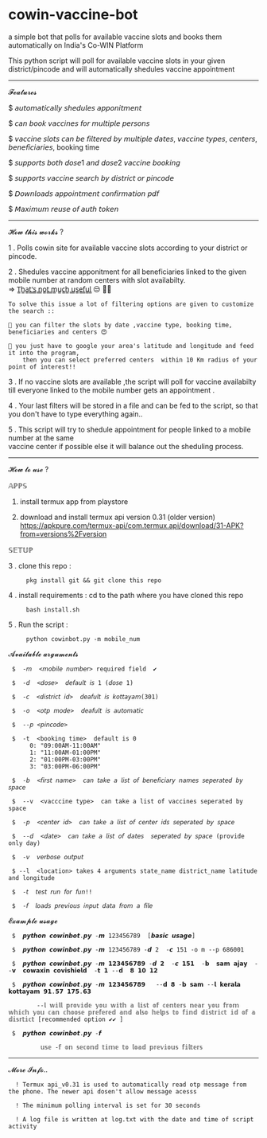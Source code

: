 # cowin-vaccine-bot

a simple bot that polls for available vaccine slots and books them automatically on  India's Co-WIN Platform

This python script will poll for available vaccine slots in your given district/pincode and will automatically shedules vaccine appointment

 -----------------------------------------------------------


𝓕𝓮𝓪𝓽𝓾𝓻𝓮𝓼

$  𝘢𝘶𝘵𝘰𝘮𝘢𝘵𝘪𝘤𝘢𝘭𝘭𝘺 𝘴𝘩𝘦𝘥𝘶𝘭𝘦𝘴 𝘢𝘱𝘱𝘰𝘯𝘪𝘵𝘮𝘦𝘯𝘵

$  𝘤𝘢𝘯 𝘣𝘰𝘰𝘬 𝘷𝘢𝘤𝘤𝘪𝘯𝘦𝘴 𝘧𝘰𝘳 𝘮𝘶𝘭𝘵𝘪𝘱𝘭𝘦 𝘱𝘦𝘳𝘴𝘰𝘯𝘴

$  𝘷𝘢𝘤𝘤𝘪𝘯𝘦 𝘴𝘭𝘰𝘵𝘴 𝘤𝘢𝘯 𝘣𝘦 𝘧𝘪𝘭𝘵𝘦𝘳𝘦𝘥 𝘣𝘺 𝘮𝘶𝘭𝘵𝘪𝘱𝘭𝘦 𝘥𝘢𝘵𝘦𝘴, 𝘷𝘢𝘤𝘤𝘪𝘯𝘦 𝘵𝘺𝘱𝘦𝘴, 𝘤𝘦𝘯𝘵𝘦𝘳𝘴, 𝘣𝘦𝘯𝘦𝘧𝘪𝘤𝘪𝘢𝘳𝘪𝘦𝘴, booking time

$  𝘴𝘶𝘱𝘱𝘰𝘳𝘵𝘴 𝘣𝘰𝘵𝘩 𝘥𝘰𝘴𝘦1 𝘢𝘯𝘥 𝘥𝘰𝘴𝘦2 𝘷𝘢𝘤𝘤𝘪𝘯𝘦 𝘣𝘰𝘰𝘬𝘪𝘯𝘨

$  𝘴𝘶𝘱𝘱𝘰𝘳𝘵𝘴 𝘷𝘢𝘤𝘤𝘪𝘯𝘦 𝘴𝘦𝘢𝘳𝘤𝘩 𝘣𝘺 𝘥𝘪𝘴𝘵𝘳𝘪𝘤𝘵 𝘰𝘳 𝘱𝘪𝘯𝘤𝘰𝘥𝘦

$ 𝘋𝘰𝘸𝘯𝘭𝘰𝘢𝘥𝘴 𝘢𝘱𝘱𝘰𝘪𝘯𝘵𝘮𝘦𝘯𝘵 𝘤𝘰𝘯𝘧𝘪𝘳𝘮𝘢𝘵𝘪𝘰𝘯 𝘱𝘥𝘧

$ 𝘔𝘢𝘹𝘪𝘮𝘶𝘮 𝘳𝘦𝘶𝘴𝘦 𝘰𝘧 𝘢𝘶𝘵𝘩 𝘵𝘰𝘬𝘦𝘯 

  
  -----------------------------------------------------------


𝓗𝓸𝔀 𝓽𝓱𝓲𝓼 𝔀𝓸𝓻𝓴𝓼  ?

1 . Polls cowin site for available vaccine slots according to your district or pincode.

2 . Shedules vaccine apponitment for all beneficiaries linked to the given mobile number at random centers with slot availabilty.  
     => T̳h̳a̳t̳'̳s̳ ̳n̳o̳t̳ ̳m̳u̳c̳h̳ ̳u̳s̳e̳f̳u̳l̳ 😒 🤦‍♂️

    To solve this issue a lot of filtering options are given to customize the search ::
    
    🎀 you can filter the slots by date ,vaccine type, booking time, beneficiaries and centers 😍
    
    🎀 you just have to google your area's latitude and longitude and feed it into the program,
        then you can select preferred centers  within 10 Km radius of your point of interest!!
        
3 . If no vaccine slots are available ,the script will poll for vaccine availabilty till everyone  linked to  the mobile number gets an appointment .

4 . Your last filters will be stored in a file and can be fed to the script, so that you don't have  to type everything again..

5 . This script will try to shedule appointment for people linked to a mobile number at the same    
    vaccine center if possible else it will balance out the sheduling process.
    
 
 
  ------------------------------------------------------------
 
  
 𝓗𝓸𝔀 𝓽𝓸 𝓾𝓼𝓮  ?
  
  𝔸ℙℙ𝕊
  
  1. install termux app from playstore 
  
  2. download and install termux api version 0.31 (older version) 
     https://apkpure.com/termux-api/com.termux.api/download/31-APK?from=versions%2Fversion
     
  𝕊𝔼𝕋𝕌ℙ   
  
  3 . clone this repo :  
  
         pkg install git && git clone this repo
         
  4 . install requirements :
         cd to the path where you have cloned this repo
         
         bash install.sh
         
  5 . Run the script :
  
         python cowinbot.py -m mobile_num 
 
 
 
 
         
  𝓐𝓿𝓪𝓲𝓵𝓪𝓫𝓵𝓮 𝓪𝓻𝓰𝓾𝓶𝓮𝓷𝓽𝓼
  
     $  -𝘮  <𝘮𝘰𝘣𝘪𝘭𝘦 𝘯𝘶𝘮𝘣𝘦𝘳> required field  ✔
     
     $  -𝘥  <𝘥𝘰𝘴𝘦>  𝘥𝘦𝘧𝘢𝘶𝘭𝘵 𝘪𝘴 1 (𝘥𝘰𝘴𝘦 1)
     
     $  -𝘤  <𝘥𝘪𝘴𝘵𝘳𝘪𝘤𝘵 𝘪𝘥>  𝘥𝘦𝘢𝘧𝘶𝘭𝘵 𝘪𝘴 𝘬𝘰𝘵𝘵𝘢𝘺𝘢𝘮(301)
     
     $  -𝘰  <𝘰𝘵𝘱 𝘮𝘰𝘥𝘦>  𝘥𝘦𝘢𝘧𝘶𝘭𝘵 𝘪𝘴 𝘢𝘶𝘵𝘰𝘮𝘢𝘵𝘪𝘤
     
     $  --𝘱 <𝘱𝘪𝘯𝘤𝘰𝘥𝘦>
     
     $  -𝚝  <𝚋𝚘𝚘𝚔𝚒𝚗𝚐 𝚝𝚒𝚖𝚎>  𝚍𝚎𝚏𝚊𝚞𝚕𝚝 𝚒𝚜 𝟶 
          𝟶: "𝟶𝟿:𝟶𝟶𝙰𝙼-𝟷𝟷:𝟶𝟶𝙰𝙼"
          𝟷: "𝟷𝟷:𝟶𝟶𝙰𝙼-𝟶𝟷:𝟶𝟶𝙿𝙼"
          𝟸: "𝟶𝟷:𝟶𝟶𝙿𝙼-𝟶𝟹:𝟶𝟶𝙿𝙼"
          𝟹: "𝟶𝟹:𝟶𝟶𝙿𝙼-𝟶𝟼:𝟶𝟶𝙿𝙼"
          
     $  -𝘣  <𝘧𝘪𝘳𝘴𝘵 𝘯𝘢𝘮𝘦>  𝘤𝘢𝘯 𝘵𝘢𝘬𝘦 𝘢 𝘭𝘪𝘴𝘵 𝘰𝘧 𝘣𝘦𝘯𝘦𝘧𝘪𝘤𝘪𝘢𝘳𝘺 𝘯𝘢𝘮𝘦𝘴 𝘴𝘦𝘱𝘦𝘳𝘢𝘵𝘦𝘥 𝘣𝘺 𝘴𝘱𝘢𝘤𝘦
          
     $  --v  <vacccine type>  can take a list of vaccines seperated by space
     
     $  -𝘱  <𝘤𝘦𝘯𝘵𝘦𝘳 𝘪𝘥>  𝘤𝘢𝘯 𝘵𝘢𝘬𝘦 𝘢 𝘭𝘪𝘴𝘵 𝘰𝘧 𝘤𝘦𝘯𝘵𝘦𝘳 𝘪𝘥𝘴 𝘴𝘦𝘱𝘦𝘳𝘢𝘵𝘦𝘥 𝘣𝘺 𝘴𝘱𝘢𝘤𝘦
     
     $  --𝘥  <𝘥𝘢𝘵𝘦>  𝘤𝘢𝘯 𝘵𝘢𝘬𝘦 𝘢 𝘭𝘪𝘴𝘵 𝘰𝘧 𝘥𝘢𝘵𝘦𝘴  𝘴𝘦𝘱𝘦𝘳𝘢𝘵𝘦𝘥 𝘣𝘺 𝘴𝘱𝘢𝘤𝘦 (provide only day)
     
     $  -𝘷  𝘷𝘦𝘳𝘣𝘰𝘴𝘦 𝘰𝘶𝘵𝘱𝘶𝘵
     
     $ --𝚕  <𝚕𝚘𝚌𝚊𝚝𝚒𝚘𝚗> 𝚝𝚊𝚔𝚎𝚜 𝟺 𝚊𝚛𝚐𝚞𝚖𝚎𝚗𝚝𝚜 𝚜𝚝𝚊𝚝𝚎_𝚗𝚊𝚖𝚎 𝚍𝚒𝚜𝚝𝚛𝚒𝚌𝚝_𝚗𝚊𝚖𝚎 𝚕𝚊𝚝𝚒𝚝𝚞𝚍𝚎 𝚊𝚗𝚍 𝚕𝚘𝚗𝚐𝚒𝚝𝚞𝚍𝚎
     
     $  -𝘵  𝘵𝘦𝘴𝘵 𝘳𝘶𝘯 𝘧𝘰𝘳 𝘧𝘶𝘯!!
     
     $  -𝘧  𝘭𝘰𝘢𝘥𝘴 𝘱𝘳𝘦𝘷𝘪𝘰𝘶𝘴 𝘪𝘯𝘱𝘶𝘵 𝘥𝘢𝘵𝘢 𝘧𝘳𝘰𝘮 𝘢 𝘧𝘪𝘭𝘦
     
     
     
     
  𝓔𝔁𝓪𝓶𝓹𝓵𝓮 𝓾𝓼𝓪𝓰𝓮
     
     $  𝙥𝙮𝙩𝙝𝙤𝙣 𝙘𝙤𝙬𝙞𝙣𝙗𝙤𝙩.𝙥𝙮 -𝙢 123456789  [𝙗𝙖𝙨𝙞𝙘 𝙪𝙨𝙖𝙜𝙚]
     
     $  𝙥𝙮𝙩𝙝𝙤𝙣 𝙘𝙤𝙬𝙞𝙣𝙗𝙤𝙩.𝙥𝙮 -𝙢 123456789 -𝙙 2  -𝙘 151 -o m --p 686001
     
     $  𝙥𝙮𝙩𝙝𝙤𝙣 𝙘𝙤𝙬𝙞𝙣𝙗𝙤𝙩.𝙥𝙮 -𝙢 𝟭𝟮𝟯𝟰𝟱𝟲𝟳𝟴𝟵 -𝙙 𝟮  -𝙘 𝟭𝟱𝟭  -𝗯  𝘀𝗮𝗺 𝗮𝗷𝗮𝘆  --𝘃  𝗰𝗼𝘄𝗮𝘅𝗶𝗻 𝗰𝗼𝘃𝗶𝘀𝗵𝗶𝗲𝗹𝗱  -𝘁 𝟭 --𝗱  𝟴 𝟭𝟬 𝟭𝟮
     
     $  𝙥𝙮𝙩𝙝𝙤𝙣 𝙘𝙤𝙬𝙞𝙣𝙗𝙤𝙩.𝙥𝙮 -𝙢 𝟭𝟮𝟯𝟰𝟱𝟲𝟳𝟴𝟵   --𝗱 𝟴 -𝗯 𝘀𝗮𝗺 --𝗹 𝗸𝗲𝗿𝗮𝗹𝗮 𝗸𝗼𝘁𝘁𝗮𝘆𝗮𝗺 𝟵𝟭.𝟱𝟳 𝟭𝟳𝟱.𝟲𝟯
     
            --𝕝 𝕨𝕚𝕝𝕝 𝕡𝕣𝕠𝕧𝕚𝕕𝕖 𝕪𝕠𝕦 𝕨𝕚𝕥𝕙 𝕒 𝕝𝕚𝕤𝕥 𝕠𝕗 𝕔𝕖𝕟𝕥𝕖𝕣𝕤 𝕟𝕖𝕒𝕣 𝕪𝕠𝕦 𝕗𝕣𝕠𝕞 𝕨𝕙𝕚𝕔𝕙 𝕪𝕠𝕦 𝕔𝕒𝕟 𝕔𝕙𝕠𝕠𝕤𝕖 𝕡𝕣𝕖𝕗𝕖𝕣𝕖𝕕 𝕒𝕟𝕕 𝕒𝕝𝕤𝕠 𝕙𝕖𝕝𝕡𝕤 𝕥𝕠 𝕗𝕚𝕟𝕕 𝕕𝕚𝕤𝕥𝕣𝕚𝕔𝕥 𝕚𝕕 𝕠𝕗 𝕒 𝕕𝕚𝕤𝕣𝕥𝕚𝕔𝕥 [recommended option ✔✔ ]
             
     $  𝙥𝙮𝙩𝙝𝙤𝙣 𝙘𝙤𝙬𝙞𝙣𝙗𝙤𝙩.𝙥𝙮 -𝙛
     
             𝕦𝕤𝕖 -𝕗 𝕠𝕟 𝕤𝕖𝕔𝕠𝕟𝕕 𝕥𝕚𝕞𝕖 𝕥𝕠 𝕝𝕠𝕒𝕕 𝕡𝕣𝕖𝕧𝕚𝕠𝕦𝕤 𝕗𝕚𝕝𝕥𝕖𝕣𝕤
     
     
     
            
 
 
  -----------------------------------------------------------
   
   𝓜𝓸𝓻𝓮 𝓘𝓷𝓯𝓸..
   
      ! Termux api_v0.31 is used to automatically read otp message from the phone. The newer api dosen't allow message acesss 
   
      ! The minimum polling interval is set for 30 seconds
   
      ! A log file is written at log.txt with the date and time of script activity
  
    
    
    
         
   


   


